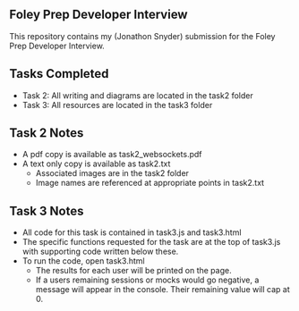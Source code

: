 ## Foley Prep Developer Interview

This repository contains my (Jonathon Snyder) submission for the Foley Prep Developer Interview.

## Tasks Completed
- Task 2: All writing and diagrams are located in the task2 folder
- Task 3: All resources are located in the task3 folder 

## Task 2 Notes
- A pdf copy is available as task2_websockets.pdf
- A text only copy is available as task2.txt 
    - Associated images are in the task2 folder
    - Image names are referenced at appropriate points in task2.txt 

## Task 3 Notes
- All code for this task is contained in task3.js and task3.html
- The specific functions requested for the task are at the top of task3.js with supporting code written below these.
- To run the code, open task3.html 
    - The results for each user will be printed on the page. 
    - If a users remaining sessions or mocks would go negative, a message will appear in the console. Their remaining value will cap at 0.


